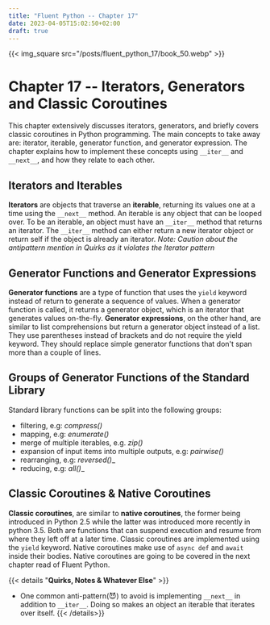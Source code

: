 ```yaml
---
title: "Fluent Python -- Chapter 17"
date: 2023-04-05T15:02:50+02:00
draft: true
---
```


{{< img_square src="/posts/fluent_python_17/book_50.webp" >}}
# Chapter 17 -- Iterators, Generators and Classic Coroutines

This chapter extensively discusses iterators, generators, and briefly covers classic coroutines in Python programming. The main concepts to take away are: iterator, iterable, generator function, and generator expression. The chapter explains how to implement these concepts using `__iter__` and `__next__`, and how they relate to each other.


## Iterators and Iterables
__Iterators__ are objects that traverse an __iterable__, returning its values one at a time using the `__next__` method. An iterable is any object that can be looped over. To be an iterable, an object must have an `__iter__` method that returns an iterator. The `__iter__` method can either return a new iterator object or return self if the object is already an iterator. _Note: Caution about the antipattern mention in Quirks as it violates the Iterator pattern_

## Generator Functions and Generator Expressions
__Generator functions__ are a type of function that uses the `yield` keyword instead of return to generate a sequence of values. When a generator function is called, it returns a generator object, which is an iterator that generates values on-the-fly. __Generator expressions__, on the other hand, are similar to list comprehensions but return a generator object instead of a list. They use parentheses instead of brackets and do not require the yield keyword. They should replace simple generator functions that don't span more than a couple of lines.

## Groups of Generator Functions of the Standard Library

Standard library functions can be split into the following groups:
- filtering, e.g: _compress()_
- mapping, e.g: _enumerate()_
- merge of multiple iterables, e.g. _zip()_
- expansion of input items into multiple outputs, e.g: _pairwise()_
- rearranging, e.g: _reversed()__
- reducing, e.g: _all()__

## Classic Coroutines & Native Coroutines
__Classic coroutines__, are similar to __native coroutines__, the former being introduced in Python 2.5 while the latter was introduced more recently in python 3.5. Both are functions that can suspend execution and resume from where they left off at a later time. Classic coroutines are implemented using the `yield` keyword. Native coroutines make use of `async def` and `await` inside their bodies. Native coroutines are going to be covered in the next chapter read of Fluent Python.


{{< details "__Quirks, Notes & Whatever Else__" >}}
- One common anti-pattern(😈) to avoid is implementing `__next__` in addition to `__iter__`. Doing so makes an object  an iterable that iterates over itself.
{{< /details>}}
